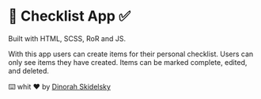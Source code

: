 # 📌 Checklist App ✅

Built with HTML, SCSS, RoR and JS.

With this app users can create items for their personal checklist. Users can only see items they have created. Items can be marked complete, edited, and deleted.

⌨️ whit ♥ by [Dinorah Skidelsky](https://github.com/DinorahSkidelsky)
